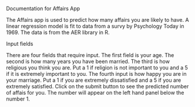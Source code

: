 
Documentation for Affairs App

The Affairs app is used to predict how many affairs you are likely to have.  A linear regression model is fit to data from a survy by Psychology Today in 1969. The data is from the AER library in R.  

Input fields

There are four fields that require input.  The first field is your age.  The second is how many years you have been married.  The third is how religious you think you are.  Put a 1 if religion is not important to you and a 5 if it is extremely important to you.  The fourth input is how happy you are in your marriage.  Put a 1 if you are extremely dissatisfied and a 5 if you are extremely satisfied.  Click on the submit button to see the predicted number of affais for you.  The number will appear on the left hand panel below the number 1.  
